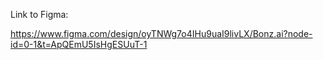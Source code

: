 Link to Figma:

https://www.figma.com/design/oyTNWg7o4IHu9uaI9livLX/Bonz.ai?node-id=0-1&t=ApQEmU5IsHgESUuT-1
